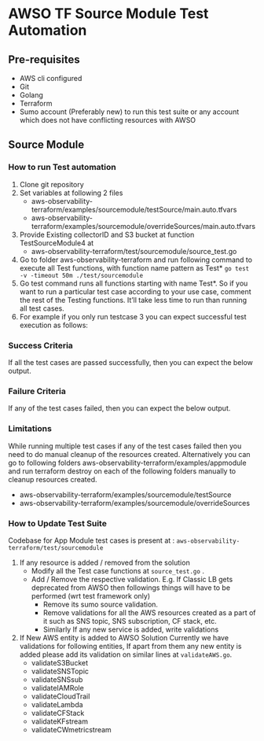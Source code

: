 # AWSO TF Source Module Test Automation

## Pre-requisites

- AWS cli configured
- Git
- Golang
- Terraform
- Sumo account (Preferably new) to run this test suite or any account which does not have conflicting resources with AWSO

## Source Module
### How to run Test automation 
1. Clone git repository
2. Set variables at following 2 files
   - aws-observability-terraform/examples/sourcemodule/testSource/main.auto.tfvars
   - aws-observability-terraform/examples/sourcemodule/overrideSources/main.auto.tfvars
3. Provide Existing collectorID and S3 bucket at function TestSourceModule4 at
   - aws-observability-terraform/test/sourcemodule/source_test.go
4. Go to folder aws-observability-terraform and run following command to execute all Test functions, with function name pattern as Test* 
```go test -v -timeout 50m ./test/sourcemodule```
5. Go test command runs all functions starting with name Test*. So if you want to run a particular test case according to your use case, comment the rest of the Testing functions. It’ll take less time to run than running all test cases.
6. For example if you only run testcase 3 you can expect successful test execution as follows:

### Success Criteria
If all the test cases are passed successfully, then you can expect the below output. 

### Failure Criteria
If any of the test cases failed, then you can expect the below output. 

### Limitations
While running multiple test cases if any of the test cases failed then you need to do manual cleanup of the resources created. Alternatively you can go to following folders aws-observability-terraform/examples/appmodule and run terraform destroy on each of the following folders manually to cleanup resources created.
 - aws-observability-terraform/examples/sourcemodule/testSource
 - aws-observability-terraform/examples/sourcemodule/overrideSources

### How to Update Test Suite
Codebase for App Module test cases is present at : ```aws-observability-terraform/test/sourcemodule```
1. If any resource is added / removed from the solution
   - Modify all the Test case functions at ```source_test.go``` . 
   - Add / Remove the respective validation. E.g. If Classic LB gets deprecated from AWSO then followings things will have to be performed (wrt test framework only)
     - Remove its sumo source validation.
     - Remove validations for all the AWS resources created as a part of it such as SNS topic, SNS subscription, CF stack, etc.
     - Similarly If any new service is added, write validations
2. If New AWS entity is added to AWSO Solution
Currently we have validations for following entities, If apart from them any new entity is added please add its validation on similar lines at ```validateAWS.go```.
   - validateS3Bucket
   - validateSNSTopic
   - validateSNSsub
   - validateIAMRole
   - validateCloudTrail
   - validateLambda
   - validateCFStack
   - validateKFstream
   - validateCWmetricstream